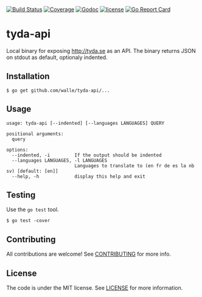 [![Build Status](https://img.shields.io/travis/walle/tyda-api.svg?style=flat)](https://travis-ci.org/walle/tyda-api)
[![Coverage](https://img.shields.io/codecov/c/github/walle/tyda-api.svg?style=flat)](https://codecov.io/github/walle/tyda-api)
[![Godoc](http://img.shields.io/badge/godoc-reference-blue.svg?style=flat)](https://godoc.org/github.com/walle/tyda-api)
[![license](http://img.shields.io/badge/license-MIT-red.svg?style=flat)](https://raw.githubusercontent.com/walle/tyda-api/master/LICENSE)
[![Go Report Card](https://goreportcard.com/badge/github.com/walle/tyda-api)](http:/goreportcard.com/report/walle/tyda-api)

# tyda-api

Local binary for exposing http://tyda.se as an API.
The binary returns JSON on stdout as default, optionaly indented.

## Installation

```shell
$ go get github.com/walle/tyda-api/...
```

## Usage

```shell
usage: tyda-api [--indented] [--languages LANGUAGES] QUERY

positional arguments:
  query

options:
  --indented, -i         If the output should be indented
  --languages LANGUAGES, -l LANGUAGES
                         Languages to translate to (en fr de es la nb sv) [default: [en]]
  --help, -h             display this help and exit
```

## Testing

Use the `go test` tool.

```shell
$ go test -cover
```

## Contributing

All contributions are welcome! See [CONTRIBUTING](CONTRIBUTING.md) for more
info.

## License

The code is under the MIT license. See [LICENSE](LICENSE) for more
information.
